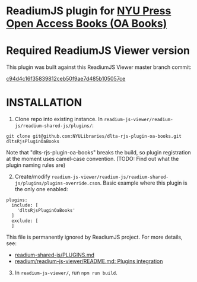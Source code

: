 ReadiumJS plugin for [NYU Press Open Access Books (OA Books)](http://openaccessbooks.nyupress.org/)
=============================================================

# Required ReadiumJS Viewer version

This plugin was built against this ReadiumJS Viewer master branch commit:

[c94d4c16f35839812ceb50f9ae7d485b105057ce](https://github.com/readium/readium-js-viewer/commit/c94d4c16f35839812ceb50f9ae7d485b105057ce)

# INSTALLATION

1) Clone repo into existing instance.  In `readium-js-viewer/readium-js/readium-shared-js/plugins/`:

```Shell
git clone git@github.com:NYULibraries/dlta-rjs-plugin-oa-books.git dltsRjsPluginOaBooks
```

Note that "dlts-rjs-plugin-oa-books" breaks the build, so plugin registration at
the moment uses camel-case convention.
(TODO: Find out what the plugin naming rules are)

2) Create/modify `readium-js-viewer/readium-js/readium-shared-js/plugins/plugins-override.cson`.  Basic example where this plugin is the only one enabled:

```
plugins:
  include: [
    'dltsRjsPluginOaBooks'
  ]
  exclude: [
  ]
```

This file is permanently ignored by ReadiumJS project.  For more details, see:
* [readium-shared-js/PLUGINS.md](https://github.com/readium/readium-shared-js/blob/master/PLUGINS.md)
* [readium/readium-js-viewer/README.md: Plugins integration](https://github.com/readium/readium-js-viewer/blob/master/README.md)

3) In `readium-js-viewer/`, run `npm run build`.

